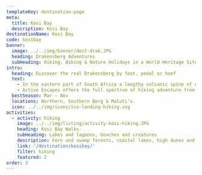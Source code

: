 ```yaml
---
templateKey: destination-page
meta:
  title: Kosi Bay
  description: Kosi Bay
destinationName: Kosi Bay
code: kosibay
banner:
  image: ../../img/banner/dest-drak.JPG
  heading: Drakensberg Adventures
  subHeading: Hiking, Biking & Nature Holidays in a World Heritage Site
intro:
  heading: Discover the real Drakensberg by foot, pedal or hoof
  text:
    - In the eastern part of South Africa a lengthy volcanic spine of escarpment lies in prehistoric slumber, a magical place that has drawn humans to its peaks and crevices for hundreds of years. Rising to over 3000m, the Drakensberg mountain range is a super-sized playground of lofty terrain for hikers, climbers, photographers and active families.
    - Active Escapes offers the full spectrum of hiking adventure from sleeping in caves on the top of the escarpment; to luxury ‘slackpacking’ with comfortable lodgings and luggage support. We also offer horseback adventures, multi-day mountain bike tours, trout fishing expeditions and trail running in the berg.
  bestSeason: Mar – Nov
  locations: Northern, Southern Berg & Maluti’s.
  icon: ../../img/icons/ico-landing-hiking.svg
activities:
  - activity: hiking
    image: ../../img/listing/activity-kosi-hiking.JPG
    heading: Kosi Bay Walks
    subHeading: Lakes and lagoons, beaches and creatures
    description: Fern and swamp forests, coastal lakes, high dunes and secluded beaches. The diverse biomes on the Kosi Bay Slackpacker allow one to go swimming with dolphins one day and birding from dugout canoes the next. Here are some great hike options for families and friends
    link: '/destination/kosibay/'
    filter: hiking
    featured: 2
order: 3
---
```

